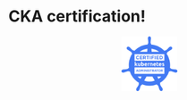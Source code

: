 # CKA certification!

  <p align="center">
    <img src="/images/Kubernetes.png" alt="CKA Training" style="width:100px; display:block; margin:auto;" />
  </p>

